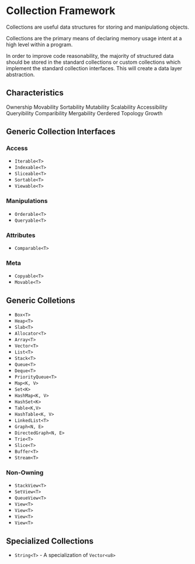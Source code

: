 # Collection Framework

Collections are useful data structures for storing and manipulationg objects.

Collections are the primary means of declaring memory usage intent at a high
level within a program.

In order to improve code reasonability, the majority of structured data should
be stored in the standard collections or custom collections which implement
the standard collection interfaces. This will create a data layer abstraction.

## Characteristics

Ownership
Movability
Sortability
Mutability
Scalability
Accessibility
Queryibility
Comparibility
Mergability
Oerdered
Topology
Growth

## Generic Collection Interfaces

### Access

- `Iterable<T>`
- `Indexable<T>`
- `Sliceable<T>`
- `Sortable<T>`
- `Viewable<T>`

### Manipulations

- `Orderable<T>`
- `Queryable<T>`

### Attributes

- `Comparable<T>`

### Meta

- `Copyable<T>`
- `Movable<T>`

## Generic Colletions

- `Box<T>`
- `Heap<T>`
- `Slab<T>`
- `Allocator<T>`
- `Array<T>`
- `Vector<T>`
- `List<T>`
- `Stack<T>`
- `Queue<T>`
- `Deque<T>`
- `PriorityQueue<T>`
- `Map<K, V>`
- `Set<K>`
- `HashMap<K, V>`
- `HashSet<K>`
- `Table<K,V>`
- `HashTable<K, V>`
- `LinkedList<T>`
- `Graph<N, E>`
- `DirectedGraph<N, E>`
- `Trie<T>`
- `Slice<T>`
- `Buffer<T>`
- `Stream<T>`

### Non-Owning

- `StackView<T>`
- `SetView<T>`
- `QueueView<T>`
- `View<T>`
- `View<T>`
- `View<T>`
- `View<T>`

## Specialized Collections

- `String<T>` - A specialization of `Vector<u8>`
